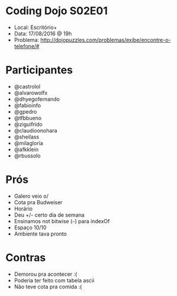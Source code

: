 # Coding Dojo S02E01

- Local: Escritório+
- Data: 17/08/2016 @ 19h
- Problema: http://dojopuzzles.com/problemas/exibe/encontre-o-telefone/#

# Participantes
- @castrolol
- @alvarowolfx
- @dhyegofernando
- @fabioinfo
- @gpedro
- @tfbbueno
- @ziguifrido
- @claudioonohara
- @sheilass
- @milagloria
- @afkklein
- @rbussolo

# Prós
- Galero veio o/
- Cota pra Budweiser
- Horário
- Deu +/- certo dia de semana
- Ensinamos not bitwise (`~`) para indexOf
- Espaço 10/10
- Ambiente tava pronto

# Contras
- Demorou pra acontecer :(
- Poderia ter feito com tabela ascii
- Não teve cota pra comida :(